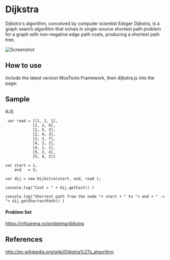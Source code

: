 Dijkstra
========

Dijkstra's algorithm, conceived by computer scientist Edsger Dijkstra, is a graph search algorithm that solves in single-source
shortest path problem for a graph with non-negative edge path costs, producing a shortest path tree. 

![Screenshot](https://miro.medium.com/v2/resize:fit:566/0*LMTm4lzv_xuTGq8J.png)

How to use
----------

Include the latest version MooTools Framework, then dijkstra.js into the page:

<script src="http://ajax.googleapis.com/ajax/libs/mootools/1.5.0/mootools-yui-compressed.js"></script>
<script type="text/javascript" src="dijkstra-min.js"></script>


Sample
-------

  #JS

     var road = [[1, 2, 1],
                [1, 3, 9],
                [1, 5, 3],
                [2, 4, 3],
                [2, 3, 7],
                [4, 3, 2],
                [4, 1, 1],
                [5, 2, 4],
                [5, 4, 2]]

    var start = 1, 
        end   = 3;

    var dij = new Dijkstra(start, end, road );

    console.log("Cost = " + dij.getCost() )

    console.log("Shortest path from the node "+ start + " to "+ end + " -> "+ dij.getShortestPath() )



#### Problem Set

https://infoarena.ro/problema/dijkstra

## References

  http://en.wikipedia.org/wiki/Dijkstra%27s_algorithm
